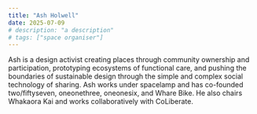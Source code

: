 ```yaml
---
title: "Ash Holwell"
date: 2025-07-09
# description: "a description"
# tags: ["space organiser"]
---
```


Ash is a design activist creating places through community ownership and
participation, prototyping ecosystems of functional care, and pushing the
boundaries of sustainable design through the simple and complex social
technology of sharing. Ash works under spacelamp and has co-founded
two/fiftyseven, oneonethree, oneonesix, and Whare Bike. He also chairs Whakaora
Kai and works collaboratively with CoLiberate.

